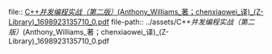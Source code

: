 file:: [C++_并发编程实战（第二版）_(Anthony_Williams_著；chenxiaowei_译)_(Z-Library)_1698923135710_0.pdf](../assets/C++_并发编程实战（第二版）_(Anthony_Williams_著；chenxiaowei_译)_(Z-Library)_1698923135710_0.pdf)
file-path:: ../assets/C++_并发编程实战（第二版）_(Anthony_Williams_著；chenxiaowei_译)_(Z-Library)_1698923135710_0.pdf
